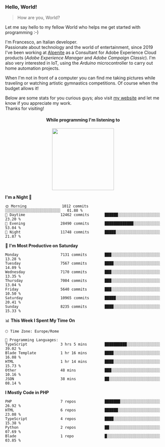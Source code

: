 ### Hello, World!

> How are you, World?

Let me say hello to my fellow World who helps me get started with programming :-)

I'm Francesco, an Italian developer.  
Passionate about technology and the world of entertainment, since 2019 I've been working at [Alpenite](https://www.alpenite.com) as a Consultant for Adobe Experience Cloud products (*Adobe Experience Manager* and *Adobe Campaign Classic*). I'm also very interested in IoT, using the *Arduino* microcontroller to carry out home automation projects.

When I'm not in front of a computer you can find me taking pictures while traveling or watching artistic gymnastics competitions. Of course when the budget allows it!

Below are some stats for you curious guys; also visit [my website](https://www.francescorega.eu) and let me know if you appreciate my work.  
Thanks for visiting!

<div align="center">
  <h4>While programming I'm listening to</h4>
  <a href="https://apps.francescorega.eu/now-playing/11147232609" target="_blank"><img src="https://apps.francescorega.eu/now-playing/11147232609" width="200"></a>
</div>

<!--START_SECTION:waka-->
**I'm a Night 🦉** 

```text
🌞 Morning                1012 commits        ░░░░░░░░░░░░░░░░░░░░░░░░░   01.88 % 
🌆 Daytime                12462 commits       ██████░░░░░░░░░░░░░░░░░░░   23.20 % 
🌃 Evening                28490 commits       █████████████░░░░░░░░░░░░   53.04 % 
🌙 Night                  11748 commits       █████░░░░░░░░░░░░░░░░░░░░   21.87 % 
```
📅 **I'm Most Productive on Saturday** 

```text
Monday                   7131 commits        ███░░░░░░░░░░░░░░░░░░░░░░   13.28 % 
Tuesday                  7567 commits        ████░░░░░░░░░░░░░░░░░░░░░   14.09 % 
Wednesday                7170 commits        ███░░░░░░░░░░░░░░░░░░░░░░   13.35 % 
Thursday                 7004 commits        ███░░░░░░░░░░░░░░░░░░░░░░   13.04 % 
Friday                   5640 commits        ███░░░░░░░░░░░░░░░░░░░░░░   10.50 % 
Saturday                 10965 commits       █████░░░░░░░░░░░░░░░░░░░░   20.41 % 
Sunday                   8235 commits        ████░░░░░░░░░░░░░░░░░░░░░   15.33 % 
```


📊 **This Week I Spent My Time On** 

```text
🕑︎ Time Zone: Europe/Rome

💬 Programming Languages: 
TypeScript               3 hrs 5 mins        ██████████░░░░░░░░░░░░░░░   39.02 % 
Blade Template           1 hr 16 mins        ████░░░░░░░░░░░░░░░░░░░░░   16.08 % 
HTML                     1 hr 14 mins        ████░░░░░░░░░░░░░░░░░░░░░   15.73 % 
Other                    48 mins             ███░░░░░░░░░░░░░░░░░░░░░░   10.16 % 
JSON                     38 mins             ██░░░░░░░░░░░░░░░░░░░░░░░   08.14 % 
```

**I Mostly Code in PHP** 

```text
PHP                      7 repos             ███████░░░░░░░░░░░░░░░░░░   26.92 % 
HTML                     6 repos             ██████░░░░░░░░░░░░░░░░░░░   23.08 % 
TypeScript               4 repos             ████░░░░░░░░░░░░░░░░░░░░░   15.38 % 
Python                   2 repos             ██░░░░░░░░░░░░░░░░░░░░░░░   07.69 % 
Blade                    1 repo              █░░░░░░░░░░░░░░░░░░░░░░░░   03.85 % 
```




<!--END_SECTION:waka-->
